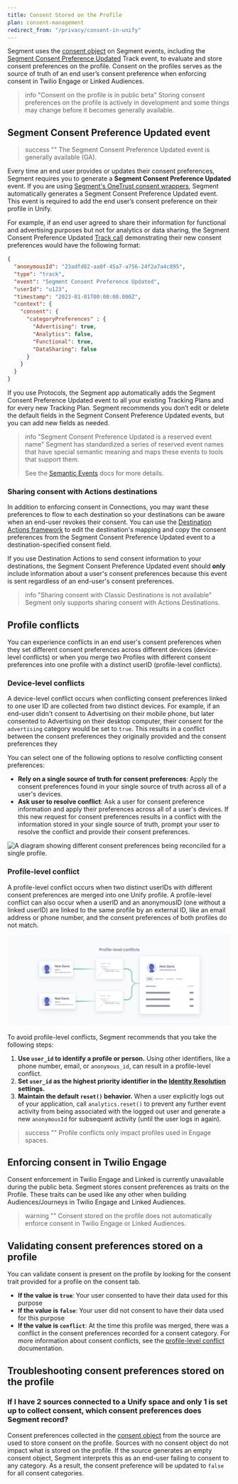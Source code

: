 ```yaml
---
title: Consent Stored on the Profile
plan: consent-management
redirect_from: "/privacy/consent-in-unify"
---
```


Segment uses the [consent object](/docs/privacy/consent-management/consent-in-segment-connections/#consent-object) on Segment events, including the [Segment Consent Preference Updated](#segment-consent-preference-updated-event) Track event, to evaluate and store consent preferences on the profile. Consent on the profiles serves as the source of truth of an end user’s consent preference when enforcing consent in Twilio Engage or Linked Audiences.

> info "Consent on the profile is in public beta"
> Storing consent preferences on the profile is actively in development and some things may change before it becomes generally available.


## Segment Consent Preference Updated event

> success ""
> The Segment Consent Preference Updated event is generally available (GA). 

Every time an end user provides or updates their consent preferences, Segment requires you to generate a **Segment Consent Preference Updated** event. If you are using [Segment's OneTrust consent wrappers](/docs/privacy/consent-management/configure-consent-management/#step-2-integrating-your-cmp-with-segment), Segment automatically generates a Segment Consent Preference Updated event. This event is required to add the end user’s consent preference on their profile in Unify.

For example, if an end user agreed to share their information for functional and advertising purposes but not for analytics or data sharing, the Segment Consent Preference Updated [Track call](/docs/connections/spec/track/) demonstrating their new consent preferences would have the following format:

``` json
{
  "anonymousId": "23adfd82-aa0f-45a7-a756-24f2a7a4c895",
  "type": "track",
  "event": "Segment Consent Preference Updated",
  "userId": "u123",
  "timestamp": "2023-01-01T00:00:00.000Z",
  "context": {
    "consent": {
      "categoryPreferences" : {
        "Advertising": true,
        "Analytics": false,
        "Functional": true,
        "DataSharing": false
      }
    }
  }
}
```

If you use Protocols, the Segment app automatically adds the Segment Consent Preference Updated event to all your existing Tracking Plans and for every new Tracking Plan. Segment recommends you don’t edit or delete the default fields in the Segment Consent Preference Updated events, but you can add new fields as needed.

> info "Segment Consent Preference Updated is a reserved event name"
> Segment has standardized a series of reserved event names that have special semantic meaning and maps these events to tools that support them.
>
> See the [Semantic Events](/docs/connections/spec/semantic/) docs for more details.

### Sharing consent with Actions destinations

In addition to enforcing consent in Connections, you may want these preferences to flow to each destination so your destinations can be aware when an end-user revokes their consent. You can use the [Destination Actions framework](/docs/connections/destinations/destination-actions) to edit the destination's mapping and copy the consent preferences from the Segment Consent Preference Updated event to a destination-specified consent field. 

If you use Destination Actions to send consent information to your destinations, the Segment Consent Preference Updated event should **only** include information about a user's consent preferences because this event is sent regardless of an end-user's consent preferences. 

> info "Sharing consent with Classic Destinations is not available"
> Segment only supports sharing consent with Actions Destinations. 

## Profile conflicts
You can experience conflicts in an end user's consent preferences when they set different consent preferences across different devices (device-level conflicts) or when you merge two Profiles with different consent preferences into one profile with a distinct userID (profile-level conflicts).

### Device-level conflicts
A device-level conflict occurs when conflicting consent preferences linked to one user ID are collected from two distinct devices. For example, if an end-user didn't consent to Advertising on their mobile phone, but later consented to Advertising on their desktop computer, their consent for the `advertising` category would be set to `true`. This results in a conflict between the consent preferences they originally provided and the consent preferences they 

You can select one of the following options to resolve conflicting consent preferences:
- **Rely on a single source of truth for consent preferences**: Apply the consent preferences found in your single source of truth across all of a user's devices.
- **Ask user to resolve conflict**: Ask a user for consent preference information and apply their preferences across all of a user's devices. If this new request for consent preferences results in a conflict with the information stored in your single source of truth, prompt your user to resolve the conflict and provide their consent preferences. 

![A diagram showing different consent preferences being reconciled for a single profile.](images/device-level-consent-conflcit.png)

### Profile-level conflict
A profile-level conflict occurs when two distinct userIDs with different consent preferences are merged into one Unify profile. A profile-level conflict can also occur when a userID and an anonymousID (one without a linked userID) are linked to the same profile by an external ID, like an email address or phone number, and the consent preferences of both profiles do not match. 

![A diagram showing different users linked to one profile.](images/profile-level-consent-conflict.png)

To avoid profile-level conflicts, Segment recommends that you take the following steps:
1. **Use `user_id` to identify a profile or person.** Using other identifiers, like a phone number, email, or `anonymous_id`, can result in a profile-level conflict. 
2. **Set `user_id` as the highest priority identifier in the [Identity Resolution](/docs/unify/identity-resolution/identity-resolution-settings/#priority) settings.**
3. **Maintain the default `reset()` behavior.** When a user explicitly logs out of your application, call `analytics.reset()` to prevent any further event activity from being associated with the logged out user and generate a new `anonymousId` for subsequent activity (until the user logs in again).

> success ""
> Profile conflicts only impact profiles used in Engage spaces.

## Enforcing consent in Twilio Engage
Consent enforcement in Twilio Engage and Linked is currently unavailable during the public beta. Segment stores consent preferences as traits on the Profile. These traits can be used like any other when building Audiences/Journeys in Twilio Engage and Linked Audiences. 

> warning ""
> Consent stored on the profile does not automatically enforce consent in Twilio Engage or Linked Audiences.

## Validating consent preferences stored on a profile
You can validate consent is present on the profile by looking for the consent trait provided for a profile on the consent tab.

- **If the value is `true`**: Your user consented to have their data used for this purpose
- **If the value is `false`**: Your user did not consent to have their data used for this purpose
- **If the value is `conflict`**: At the time this profile was merged, there was a conflict in the consent preferences recorded for a consent category. For more information about consent conflicts, see the [profile-level conflict](#profile-level-conflict) documentation.


## Troubleshooting consent preferences stored on the profile

### If I have 2 sources connected to a Unify space and only 1 is set up to collect consent, which consent preferences does Segment record?
Consent preferences collected in the [consent object](/docs/privacy/consent-management/consent-in-segment-connections/#consent-object) from the source are used to store consent on the profile. Sources with no consent object do not impact what is stored on the profile. If the source generates an empty consent object, Segment interprets this as an end-user failing to consent to any category. As a result, the consent preference will be updated to `false` for all consent categories.